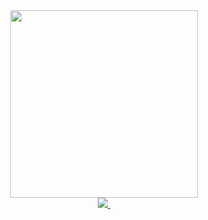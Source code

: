 <div id="header" align="center">
    <img src="https://media.giphy.com/media/s63Jzew1dfO3j6nndV/giphy.gif" width="300"/>
</div>
<div id="badges" align="center">
    <a href="https://discord.com/users/1086514620921040906">
        <img src="https://dcbadge.vercel.app/api/shield/1086514620921040906?style=flat"/>
    </a>
    <a href="https://github.com/HomerusJa/">
        <img src="https://komarev.com/ghpvc/?username=HomerusJa&style=flat&color=blue" alt=""/>
    </a>
</div>
